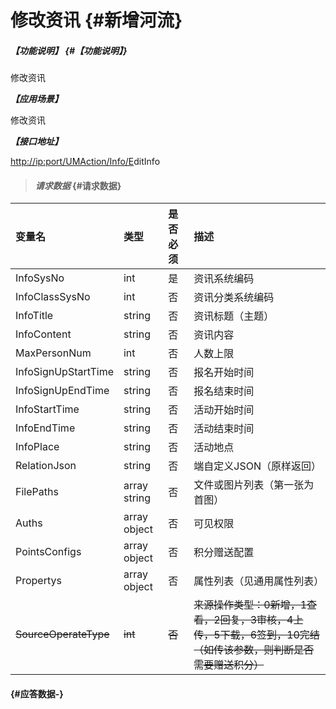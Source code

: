 # 修改资讯 {#新增河流}

##### _【功能说明】_ {#【功能说明】}

修改资讯

_**【应用场景】**_

修改资讯

_**【接口地址】**_

[http://ip:port/UMAction/Info/E](http://ip:port/HMAction/River/AddRiver)ditInfo

> #### _请求数据_ {#请求数据}

| 变量名 | 类型 | 是否必须 | 描述 |
| :--- | :--- | :--- | :--- |
| InfoSysNo | int | 是 | 资讯系统编码 |
| InfoClassSysNo | int | 否 | 资讯分类系统编码 |
| InfoTitle | string | 否 | 资讯标题（主题） |
| InfoContent | string | 否 | 资讯内容 |
| MaxPersonNum | int | 否 | 人数上限 |
| InfoSignUpStartTime | string | 否 | 报名开始时间 |
| InfoSignUpEndTime | string | 否 | 报名结束时间 |
| InfoStartTime | string | 否 | 活动开始时间 |
| InfoEndTime | string | 否 | 活动结束时间 |
| InfoPlace | string | 否 | 活动地点 |
| RelationJson | string | 否 | 端自定义JSON（原样返回） |
| FilePaths | array string | 否 | 文件或图片列表（第一张为首图） |
| Auths | array object | 否 | 可见权限 |
| PointsConfigs | array object | 否 | 积分赠送配置 |
| Propertys | array object | 否 | 属性列表（见通用属性列表） |
| ~~SourceOperateType~~ | ~~int~~ | ~~否~~ | ~~来源操作类型：0新增，1查看，2回复，3审核，4上传，5下载，6签到，10完结（如传该参数，则判断是否需要赠送积分）~~ |

####  {#应答数据-}



